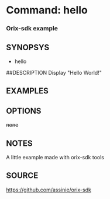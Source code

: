 # Command: hello

### Orix-sdk example

## SYNOPSYS
* hello

##DESCRIPTION
Display "Hello World!"

## EXAMPLES

## OPTIONS
~~none~~

## NOTES
A little example made with orix-sdk tools

## SOURCE
https://github.com/assinie/orix-sdk
